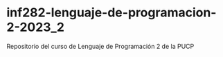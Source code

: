 # inf282-lenguaje-de-programacion-2-2023_2
Repositorio del curso de Lenguaje de Programación 2 de la PUCP
